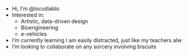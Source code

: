 - Hi, I’m @locodiablo
- Interested in:
  - Artistic, data-driven design 
  - Bioengineering
  - e-vehicles
- I’m currently learning I am easily distracted, just like my teachers alw
- I’m looking to collaborate on any sorcery involving biscuits

<!---
locodiablo/locodiablo is a ✨ special ✨ repository because its `README.md` (this file) appears on your GitHub profile.
You can click the Preview link to take a look at your changes.
--->
